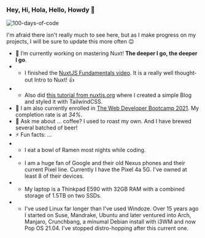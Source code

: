 ### Hey, Hi, Hola, Hello, Howdy 👋

<!--
**OrganizedFellow/OrganizedFellow** is a ✨ _special_ ✨ repository because its `README.md` (this file) appears on your GitHub profile.

Here are some ideas to get you started:

- 🔭 I’m currently working on ...
- 🌱 I’m currently learning ...
- 👯 I’m looking to collaborate on ...
- 🤔 I’m looking for help with ...
- 💬 Ask me about ...
- 📫 How to reach me: ...
- 😄 Pronouns: ...
- ⚡ Fun fact: ...
-->

![100-days-of-code](https://socialify.git.ci/OrganizedFellow/100-days-of-code/image?font=Source%20Code%20Pro&language=1&owner=1&pattern=Signal&stargazers=1&theme=Dark)

I'm afraid there isn't really much to see here, but as I make progress on my projects, I will be sure to update this more often 😉

-   🔭 I’m currently working on mastering Nuxt! **The deeper I go, the deeper I go**.
-   -   I finished the [NuxtJS Fundamentals video](https://vueschool.io/courses/). It is a really well thought-out Intro to Nuxt! 👍
-   -   Also did [this tutorial from nuxtjs.org](https://nuxtjs.org/tutorials/creating-blog-with-nuxt-content/) where I created a simple Blog and styled it with TailwindCSS.
-   🌱 I am also currently enrolled in [The Web Developer Bootcamp 2021](https://www.udemy.com/course/the-web-developer-bootcamp/). My completion rate is at _34%_.
-   💬 Ask me about ... coffee? I used to roast my own. And I have brewed several batched of beer!
-   ⚡ Fun facts: ...
-   -   I eat a bowl of Ramen most nights while coding.
-   -   I am a huge fan of Google and their old Nexus phones and their current Pixel line. Currently I have the Pixel 4a 5G. I've owned at least 8 of their devices.
-   -   My laptop is a Thinkpad E590 with 32GB RAM with a combined storage of 1.5TB on two SSDs.
-   -   I've used Linux far longer than I've used Windoze. Over 15 years ago I started on Suse, Mandrake, Ubuntu and later ventured into Arch, Manjaro, Crunchbang, a minumal Debian install with i3WM and now Pop OS 21.04. I've stopped distro-hopping after this current one.

